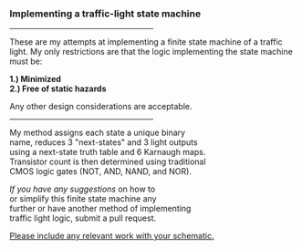 <h3>Implementing a traffic-light state machine</h3>
<hr width="50%">
<p>
	These are my attempts at implementing a finite state machine of a traffic light. 
	My only restrictions are that the logic implementing the state machine must be:
</p>
<p><b>
	1.) Minimized <br>
	2.) Free of static hazards
</b></p> 
<p>	
	Any other design considerations are acceptable.
</p>
<hr width="50%">
<p>
	My method assigns each state a unique binary<br>
	name, reduces 3 "next-states" and 3 light outputs<br>
	using a next-state truth table and 6 Karnaugh maps.<br>
	Transistor count is then determined using traditional<br>
	CMOS logic gates (NOT, AND, NAND, and NOR).
<p>
	<i>If you have any suggestions</i> on how to<br>
	or simplify this finite state machine any <br>
	further or have another method of implementing <br>
	traffic light logic, submit a pull request. 
</p>
<p>
	<ins>Please include any relevant work with your schematic.</ins> 
</p>
